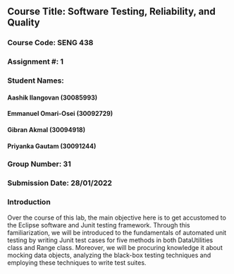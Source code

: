 ## Course Title: Software Testing, Reliability, and Quality
### Course Code: SENG 438
### Assignment #: 1

### Student Names:
#### Aashik Ilangovan (30085993)
#### Emmanuel Omari-Osei (30092729)
#### Gibran Akmal (30094918)
#### Priyanka Gautam (30091244)

### Group Number: 31
### Submission Date: 28/01/2022

### Introduction 

Over the course of this lab, the main objective here is to get accustomed to the Eclipse software and Junit testing framework. Through this familiarization, we will be introduced to the fundamentals of automated unit testing by writing Junit test cases for five methods in both DataUtilities class and Range class. Moreover, we will be procuring knowledge it about mocking data objects, analyzing the black-box testing techniques and employing these techniques to write test suites.
